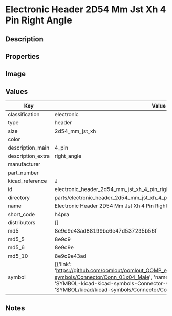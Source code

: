 # Electronic Header 2D54 Mm Jst Xh 4 Pin Right Angle

## Description

## Properties


## Image


## Values

| Key | Value |
| --- | --- |
| classification | electronic |
| type | header |
| size | 2d54_mm_jst_xh |
| color |  |
| description_main | 4_pin |
| description_extra | right_angle |
| manufacturer |  |
| part_number |  |
| kicad_reference | J |
| id | electronic_header_2d54_mm_jst_xh_4_pin_right_angle |
| directory | parts/electronic_header_2d54_mm_jst_xh_4_pin_right_angle |
| name | Electronic Header 2D54 Mm Jst Xh 4 Pin Right Angle |
| short_code | h4pra |
| distributors | [] |
| md5 | 8e9c9e43ad88199bc6e47d537235b56f |
| md5_5 | 8e9c9 |
| md5_6 | 8e9c9e |
| md5_10 | 8e9c9e43ad |
| symbol | [{'link': 'https://github.com/oomlout/oomlout_OOMP_eda_V2/tree/main/SYMBOL/kicad/kicad-symbols/Connector/Conn_01x04_Male', 'name': 'Connector : Conn_01x04_Male', 'id': 'SYMBOL-kicad-kicad-symbols-Connector-Conn_01x04_Male', 'directory': 'SYMBOL/kicad/kicad-symbols/Connector/Conn_01x04_Male/'}] |

## Notes

